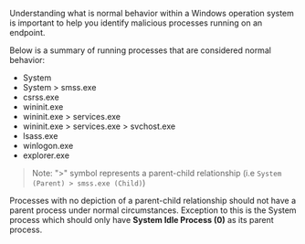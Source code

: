 Understanding what is normal behavior within a Windows operation system is important to help you identify malicious processes running on an endpoint.

Below is a summary of running processes that are considered normal behavior:
- System
- System > smss.exe
- csrss.exe
- wininit.exe
- wininit.exe > services.exe
- wininit.exe > services.exe > svchost.exe
- lsass.exe
- winlogon.exe
- explorer.exe

>Note: ">" symbol represents a parent-child relationship (i.e `System (Parent) > smss.exe (Child)`)

Processes with no depiction of a parent-child relationship should not have a parent process under normal circumstances. Exception to this is the System process which should only have **System Idle Process (0)** as its parent process.